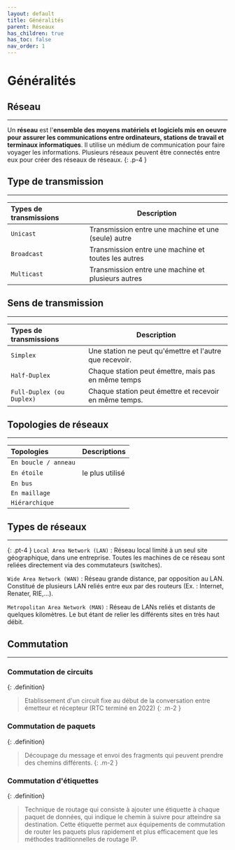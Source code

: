 ```yaml
---
layout: default
title: Généralités
parent: Réseaux
has_children: true
has_toc: false
nav_order: 1
---
```


# Généralités

## Réseau

---

Un **réseau** est l'**ensemble des moyens matériels et logiciels mis en oeuvre pour assurer les communications entre ordinateurs, stations de travail et terminaux informatiques**. Il utilise un médium de communication pour faire voyager les informations. Plusieurs réseaux peuvent être connectés entre eux pour créer des réseaux de réseaux.
{: .p-4 }

## Type de transmission

---

| Types de transmissions                 | Description                                         |
| :------------------------------------- | --------------------------------------------------- |
| <span class='fs-18'>`Unicast`</span>   | Transmission entre une machine et une (seule) autre |
| <span class='fs-18'>`Broadcast`</span> | Transmission entre une machine et toutes les autres |
| <span class='fs-18'>`Multicast`</span> | Transmission entre une machine et plusieurs autres  |

## Sens de transmission

---

| Types de transmissions                               | Description                                             |
| :--------------------------------------------------- | ------------------------------------------------------- |
| <span class='fs-18'>`Simplex`</span>                 | Une station ne peut qu'émettre et l'autre que recevoir. |
| <span class='fs-18'>`Half-Duplex`</span>             | Chaque station peut émettre, mais pas en même temps     |
| <span class='fs-18'>`Full-Duplex (ou Duplex)`</span> | Chaque station peut émettre et recevoir en même temps.  |

## Topologies de réseaux

---

| Topologies                                      | Descriptions    |
| :---------------------------------------------- | --------------- |
| <span class='fs-18'>`En boucle / anneau`</span> |                 |
| <span class='fs-18'>`En étoile`</span>          | le plus utilisé |
| <span class='fs-18'>`En bus`</span>             |                 |
| <span class='fs-18'>`En maillage`</span>        |                 |
| <span class='fs-18'>`Hiérarchique`</span>       |                 |

## Types de réseaux

---

{: .pt-4 }
<span class='fs-18'>`Local Area Network (LAN)`</span> :
Réseau local limité à un seul site géographique, dans une entreprise. Toutes les machines de ce réseau sont reliées directement via des commutateurs (switches).

<span class='fs-18'>`Wide Area Network (WAN)`</span> :
Réseau grande distance, par opposition au LAN. Constitué de plusieurs LAN reliés entre eux par des routeurs (Ex. : Internet, Renater, RIE,...).

<span class='fs-18'>`Metropolitan Area Network (MAN)`</span> :
Réseau de LANs reliés et distants de quelques kilomètres. Le but étant de relier les différents sites en très haut débit.

## Commutation

---

### Commutation de circuits

{: .definition}

> Etablissement d'un circuit fixe au début de la conversation entre émetteur et récepteur (RTC terminé en 2022)
> {: .m-2 }

### Commutation de paquets

{: .definition}

> Découpage du message et envoi des fragments qui peuvent prendre des chemins différents.
> {: .m-2 }

### Commutation d'étiquettes

{: .definition}

> Technique de routage qui consiste à ajouter une étiquette à chaque paquet de données, qui indique le chemin à suivre pour atteindre sa destination. Cette étiquette permet aux équipements de commutation de router les paquets plus rapidement et plus efficacement que les méthodes traditionnelles de routage IP.
